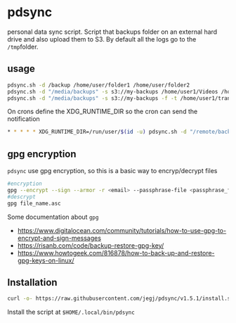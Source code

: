 # pdsync
personal data sync script. Script that backups folder on an external hard drive and also upload them to S3. By default all the logs go to the `/tmp`folder.

## usage

```sh 
pdsync.sh -d /backup /home/user/folder1 /home/user/folder2
pdsync.sh -d "/media/backups" -s s3://my-backups /home/user1/Videos /home/user1/Documents /home/user1/Pictures /home/user1/projects
pdsync.sh -d "/media/backups" -s s3://my-backups -f -t /home/user1/transition_folder /home/user1/Videos /home/user1/Documents /home/user1/Pictures /home/user1/projects
```
On crons define the XDG_RUNTIME_DIR so the cron can send the notification

```sh
* * * * * XDG_RUNTIME_DIR=/run/user/$(id -u) pdsync.sh -d "/remote/backup" -p 5  -s s3://my-backups /home
```
## gpg encryption
`pdsync` use gpg encryption, so this is a basic way to encryp/decrypt files
```sh
#encryption
gpg --encrypt --sign --armor -r <email> --passphrase-file <passphrase_file> -o <destination> file_name
#descrypt
gpg file_name.asc
```

Some documentation about `gpg`

- https://www.digitalocean.com/community/tutorials/how-to-use-gpg-to-encrypt-and-sign-messages
- https://risanb.com/code/backup-restore-gpg-key/
- https://www.howtogeek.com/816878/how-to-back-up-and-restore-gpg-keys-on-linux/

## Installation

```sh
curl -o- https://raw.githubusercontent.com/jegj/pdsync/v1.5.1/install.sh | bash
```

Install the script at `$HOME/.local/bin/pdsync`
